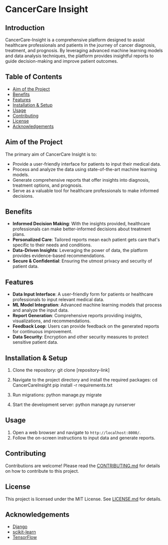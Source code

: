 # CancerCare Insight
## Introduction
CancerCare-Insight is a comprehensive platform designed to assist healthcare professionals and patients in the journey of cancer diagnosis, treatment, and prognosis. By leveraging advanced machine learning models and data analysis techniques, the platform provides insightful reports to guide decision-making and improve patient outcomes.

## Table of Contents
- [Aim of the Project](#aim-of-the-project)
- [Benefits](#benefits)
- [Features](#features)
- [Installation & Setup](#installation--setup)
- [Usage](#usage)
- [Contributing](#contributing)
- [License](#license)
- [Acknowledgements](#acknowledgements)

## Aim of the Project
The primary aim of CancerCare Insight is to:
- Provide a user-friendly interface for patients to input their medical data.
- Process and analyze the data using state-of-the-art machine learning models.
- Generate comprehensive reports that offer insights into diagnosis, treatment options, and prognosis.
- Serve as a valuable tool for healthcare professionals to make informed decisions.

## Benefits
- **Informed Decision Making**: With the insights provided, healthcare professionals can make better-informed decisions about treatment plans.
- **Personalized Care**: Tailored reports mean each patient gets care that's specific to their needs and conditions.
- **Data-Driven Insights**: Leveraging the power of data, the platform provides evidence-based recommendations.
- **Secure & Confidential**: Ensuring the utmost privacy and security of patient data.

## Features
- **Data Input Interface**: A user-friendly form for patients or healthcare professionals to input relevant medical data.
- **ML Model Integration**: Advanced machine learning models that process and analyze the input data.
- **Report Generation**: Comprehensive reports providing insights, visualizations, and recommendations.
- **Feedback Loop**: Users can provide feedback on the generated reports for continuous improvement.
- **Data Security**: Encryption and other security measures to protect sensitive patient data.

## Installation & Setup
1. Clone the repository:
git clone [repository-link]

2. Navigate to the project directory and install the required packages:
cd CancerCareInsight
pip install -r requirements.txt

3. Run migrations:
python manage.py migrate

4. Start the development server:
python manage.py runserver


## Usage
1. Open a web browser and navigate to `http://localhost:8000/`.
2. Follow the on-screen instructions to input data and generate reports.

## Contributing
Contributions are welcome! Please read the [CONTRIBUTING.md](CONTRIBUTING.md) for details on how to contribute to this project.

## License
This project is licensed under the MIT License. See [LICENSE.md](LICENSE.md) for details.

## Acknowledgements
- [Django](https://www.djangoproject.com/)
- [scikit-learn](https://scikit-learn.org/)
- [TensorFlow](https://www.tensorflow.org/)


